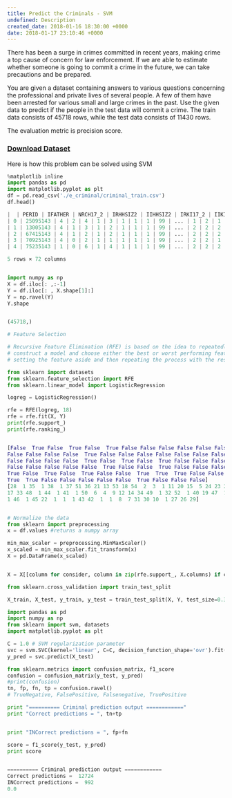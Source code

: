 ```yaml
---
title: Predict the Criminals - SVM
undefined: Description
created_date: 2018-01-16 18:30:00 +0000
date: 2018-01-17 23:10:46 +0000
---
```

There has been a surge in crimes committed in recent years, making crime a top cause of concern for law enforcement. If we are able to estimate whether someone is going to commit a crime in the future, we can take precautions and be prepared.

You are given a dataset containing answers to various questions concerning the professional and private lives of several people. A few of them have been arrested for various small and large crimes in the past. Use the given data to predict if the people in the test data will commit a crime. The train data consists of 45718 rows, while the test data consists of 11430 rows.

The evaluation metric is precision score.

### [Download Dataset](https://he-s3.s3.amazonaws.com/media/hackathon/predict-the-criminal/predict-the-criminal/d17428d0-e-Criminal.rar)

Here is how this problem can be solved using SVM

```python
%matplotlib inline
import pandas as pd
import matplotlib.pyplot as plt
df = pd.read_csv('./e_criminal/criminal_train.csv')
df.head()

|  | PERID | IFATHER | NRCH17_2 | IRHHSIZ2 | IIHHSIZ2 | IRKI17_2 | IIKI17_2 | IRHH65_2 | IIHH65_2 | PRXRETRY | ... | TOOLONG | TROUBUND | PDEN10 | COUTYP2 | MAIIN102 | AIIND102 | ANALWT_C | VESTR | VEREP | Criminal |
| 0 | 25095143 | 4 | 2 | 4 | 1 | 3 | 1 | 1 | 1 | 99 | ... | 1 | 2 | 1 | 1 | 2 | 2 | 3884.805998 | 40026 | 1 | 0 |
| 1 | 13005143 | 4 | 1 | 3 | 1 | 2 | 1 | 1 | 1 | 99 | ... | 2 | 2 | 2 | 3 | 2 | 2 | 1627.108106 | 40015 | 2 | 1 |
| 2 | 67415143 | 4 | 1 | 2 | 1 | 2 | 1 | 1 | 1 | 99 | ... | 2 | 2 | 2 | 3 | 2 | 2 | 4344.957980 | 40024 | 1 | 0 |
| 3 | 70925143 | 4 | 0 | 2 | 1 | 1 | 1 | 1 | 1 | 99 | ... | 2 | 2 | 1 | 1 | 2 | 2 | 792.521931 | 40027 | 1 | 0 |
| 4 | 75235143 | 1 | 0 | 6 | 1 | 4 | 1 | 1 | 1 | 99 | ... | 2 | 2 | 2 | 2 | 2 | 2 | 1518.118526 | 40001 | 2 | 0 |

5 rows × 72 columns


import numpy as np
X = df.iloc[: ,:-1]
Y = df.iloc[: , X.shape[1]:]
Y = np.ravel(Y)
Y.shape


(45718,)

# Feature Selection

# Recursive Feature Elimination (RFE) is based on the idea to repeatedly
# construct a model and choose either the best or worst performing feature,
# setting the feature aside and then repeating the process with the rest of the features

from sklearn import datasets
from sklearn.feature_selection import RFE
from sklearn.linear_model import LogisticRegression

logreg = LogisticRegression()

rfe = RFE(logreg, 18)
rfe = rfe.fit(X, Y)
print(rfe.support_)
print(rfe.ranking_)


[False  True False  True False  True False False False False False False
False False False False  True False False False False False False False
False False False False  True False  True False  True False False False
False False False False False  True False False  True False False False
True False  True False  True False False  True  True  True False False
True  True False False False False False  True False False False]
[28  1 35  1 38  1 37 51 36 21 13 53 18 54  2  3  1 11 20 15  5 24 23 25 16
17 33 48  1 44  1 41  1 50  6  4  9 12 14 34 49  1 32 52  1 40 19 47  1 39
1 46  1 45 22  1  1  1 43 42  1  1  8  7 31 30 10  1 27 26 29]


# Normalize the data
from sklearn import preprocessing
x = df.values #returns a numpy array

min_max_scaler = preprocessing.MinMaxScaler()
x_scaled = min_max_scaler.fit_transform(x)
X = pd.DataFrame(x_scaled)


X = X[[column for consider, column in zip(rfe.support_, X.columns) if consider]]

from sklearn.cross_validation import train_test_split

X_train, X_test, y_train, y_test = train_test_split(X, Y, test_size=0.3, random_state=0)

import pandas as pd
import numpy as np
from sklearn import svm, datasets
import matplotlib.pyplot as plt

C = 1.0 # SVM regularization parameter
svc = svm.SVC(kernel='linear', C=C, decision_function_shape='ovr').fit(X_train, y_train)
y_pred = svc.predict(X_test)

from sklearn.metrics import confusion_matrix, f1_score
confusion = confusion_matrix(y_test, y_pred)
#print(confusion)
tn, fp, fn, tp = confusion.ravel()
# TrueNegative, FalsePositive, Falsenegative, TruePositive

print "========== Criminal prediction output ============"
print "Correct predictions = ", tn+tp


print "INCorrect predictions = ", fp+fn

score = f1_score(y_test, y_pred)
print score


========== Criminal prediction output ============
Correct predictions =  12724
INCorrect predictions =  992
0.0
```